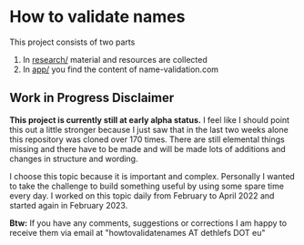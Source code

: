 # How to validate names

This project consists of two parts
1. In [research/](research/material.md) material and resources are collected 
2. In [app/](app) you find the content of name-validation.com

## Work in Progress Disclaimer

**This project is currently still at early alpha status.** I feel like I should point this out a little stronger because I just saw that in the last two weeks alone this repository was cloned over 170 times. There are still elemental things missing and there have to be made and will be made lots of additions and changes in structure and wording.

I choose this topic because it is important and complex. Personally I wanted to take the challenge to build something useful by using some spare time every day. I worked on this topic daily from February to April 2022 and started again in February 2023.

**Btw:** If you have any comments, suggestions or corrections I am happy to receive them via email at "howtovalidatenames AT dethlefs DOT eu"